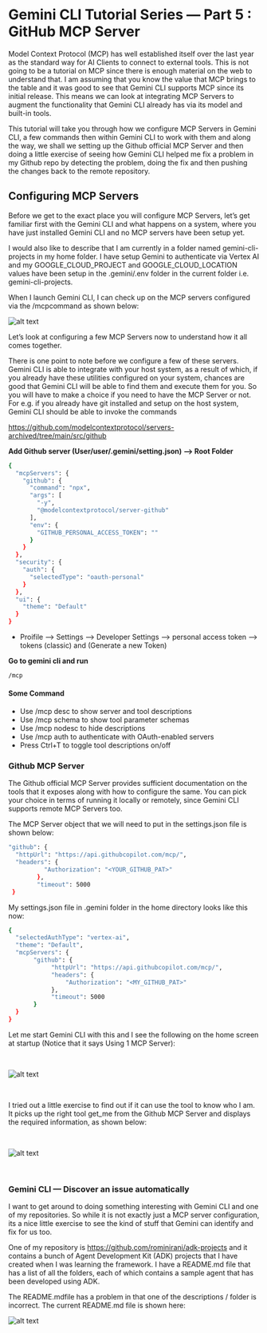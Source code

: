 # Gemini CLI Tutorial Series — Part 5 : GitHub MCP Server

Model Context Protocol (MCP) has well established itself over the last year as the standard way for AI Clients to connect to external tools. This is not going to be a tutorial on MCP since there is enough material on the web to understand that. I am assuming that you know the value that MCP brings to the table and it was good to see that Gemini CLI supports MCP since its initial release. This means we can look at integrating MCP Servers to augment the functionality that Gemini CLI already has via its model and built-in tools.

This tutorial will take you through how we configure MCP Servers in Gemini CLI, a few commands then within Gemini CLI to work with them and along the way, we shall we setting up the Github official MCP Server and then doing a little exercise of seeing how Gemini CLI helped me fix a problem in my Github repo by detecting the problem, doing the fix and then pushing the changes back to the remote repository.

## Configuring MCP Servers
Before we get to the exact place you will configure MCP Servers, let’s get familiar first with the Gemini CLI and what happens on a system, where you have just installed Gemini CLI and no MCP servers have been setup yet.

I would also like to describe that I am currently in a folder named gemini-cli-projects in my home folder. I have setup Gemini to authenticate via Vertex AI and my GOOGLE_CLOUD_PROJECT and GOOGLE_CLOUD_LOCATION values have been setup in the .gemini/.env folder in the current folder i.e. gemini-cli-projects.

When I launch Gemini CLI, I can check up on the MCP servers configured via the /mcpcommand as shown below:

![alt text](image.png)



Let’s look at configuring a few MCP Servers now to understand how it all comes together.

There is one point to note before we configure a few of these servers. Gemini CLI is able to integrate with your host system, as a result of which, if you already have these utilities configured on your system, chances are good that Gemini CLI will be able to find them and execute them for you. So you will have to make a choice if you need to have the MCP Server or not. For e.g. if you already have git installed and setup on the host system, Gemini CLI should be able to invoke the commands

https://github.com/modelcontextprotocol/servers-archived/tree/main/src/github

**Add Github server (User/user/.gemini/setting.json) --> Root Folder**
```bash
{
  "mcpServers": {
    "github": {
      "command": "npx",
      "args": [
        "-y",
        "@modelcontextprotocol/server-github"
      ],
      "env": {
        "GITHUB_PERSONAL_ACCESS_TOKEN": ""
      }
    }
  },
  "security": {
    "auth": {
      "selectedType": "oauth-personal"
    }
  },
  "ui": {
    "theme": "Default"
  }
}
```
* Proifile --> Settings  --> Developer Settings --> personal access token -->  tokens (classic) and (Generate a new Token)

**Go to gemini cli and run**
```bash
/mcp
```
#### Some Command
- Use /mcp desc to show server and tool descriptions
- Use /mcp schema to show tool parameter schemas
- Use /mcp nodesc to hide descriptions
- Use /mcp auth <server-name> to authenticate with OAuth-enabled servers
- Press Ctrl+T to toggle tool descriptions on/off


### Github MCP Server
The Github official MCP Server provides sufficient documentation on the tools that it exposes along with how to configure the same. You can pick your choice in terms of running it locally or remotely, since Gemini CLI supports remote MCP Servers too.

The MCP Server object that we will need to put in the settings.json file is shown below:


```bash
"github": {
  "httpUrl": "https://api.githubcopilot.com/mcp/",
  "headers": {
          "Authorization": "<YOUR_GITHUB_PAT>"
        },
        "timeout": 5000
 }
 ```
My settings.json file in .gemini folder in the home directory looks like this now:

```bash
{
  "selectedAuthType": "vertex-ai",
  "theme": "Default",
  "mcpServers": {
       "github": {
            "httpUrl": "https://api.githubcopilot.com/mcp/",
            "headers": {
                "Authorization": "<MY_GITHUB_PAT>"
            },
            "timeout": 5000
       }
  }
}
```

Let me start Gemini CLI with this and I see the following on the home screen at startup (Notice that it says Using 1 MCP Server):

<br>

![alt text](image-1.png)

<br>

I tried out a little exercise to find out if it can use the tool to know who I am. It picks up the right tool get_me from the Github MCP Server and displays the required information, as shown below:

<br>

![alt text](image-2.png)

<br>

### Gemini CLI — Discover an issue automatically
I want to get around to doing something interesting with Gemini CLI and one of my repositories. So while it is not exactly just a MCP server configuration, its a nice little exercise to see the kind of stuff that Gemini can identify and fix for us too.

One of my repository is https://github.com/rominirani/adk-projects and it contains a bunch of Agent Development Kit (ADK) projects that I have created when I was learning the framework. I have a README.md file that has a list of all the folders, each of which contains a sample agent that has been developed using ADK.

The README.mdfile has a problem in that one of the descriptions / folder is incorrect. The current README.md file is shown here:
<br>

![alt text](image-3.png)

<br>

